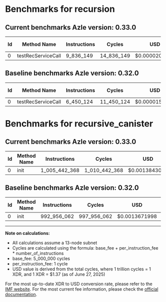 # Benchmarks for recursion

## Current benchmarks Azle version: 0.33.0
| Id | Method Name | Instructions | Cycles | USD | USD/Million Calls | Change |
|-----------|-------------|------------|--------|-----|--------------|-------|
| 0 | testRecServiceCall | 9_836_149 | 14_836_149 | $0.0000203255 | $20.32 | <font color="red">+3_386_025</font> |

## Baseline benchmarks Azle version: 0.32.0
| Id | Method Name | Instructions | Cycles | USD | USD/Million Calls |
|-----------|-------------|------------|--------|-----|--------------|
| 0 | testRecServiceCall | 6_450_124 | 11_450_124 | $0.0000156867 | $15.68 |

# Benchmarks for recursive_canister

## Current benchmarks Azle version: 0.33.0
| Id | Method Name | Instructions | Cycles | USD | USD/Million Calls | Change |
|-----------|-------------|------------|--------|-----|--------------|-------|
| 0 | init | 1_005_442_368 | 1_010_442_368 | $0.0013843060 | $1_384.30 | <font color="red">+12_486_306</font> |

## Baseline benchmarks Azle version: 0.32.0
| Id | Method Name | Instructions | Cycles | USD | USD/Million Calls |
|-----------|-------------|------------|--------|-----|--------------|
| 0 | init | 992_956_062 | 997_956_062 | $0.0013671998 | $1_367.19 |



---

**Note on calculations:**
- All calculations assume a 13-node subnet
- Cycles are calculated using the formula: base_fee + per_instruction_fee \* number_of_instructions
- base_fee: 5_000_000 cycles
- per_instruction_fee: 1 cycle
- USD value is derived from the total cycles, where 1 trillion cycles = 1 XDR, and 1 XDR = $1.37 (as of June 27, 2025)

For the most up-to-date XDR to USD conversion rate, please refer to the [IMF website](https://www.imf.org/external/np/fin/data/rms_sdrv.aspx).
For the most current fee information, please check the [official documentation](https://internetcomputer.org/docs/references/cycles-cost-formulas).